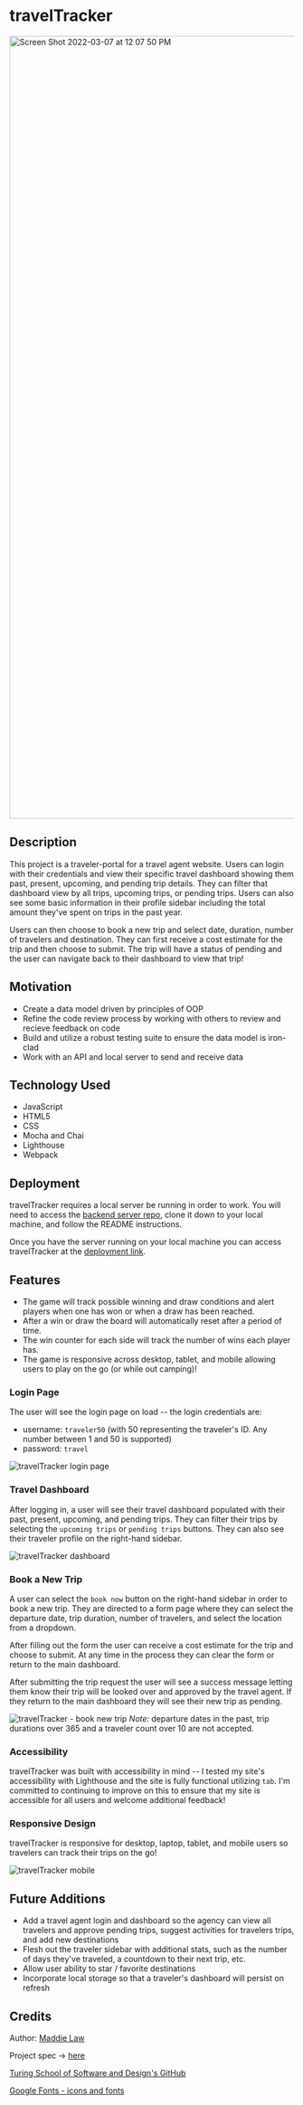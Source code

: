  # travelTracker 

<img width="1385" alt="Screen Shot 2022-03-07 at 12 07 50 PM" src="https://user-images.githubusercontent.com/92049763/157101232-62bf0c78-1f8f-448d-8cb3-0dce84281809.png">

## Description
This project is a traveler-portal for a travel agent website. Users can login with their credentials and view their specific travel dashboard showing them past, present, upcoming, and pending trip details. They can filter that dashboard view by all trips, upcoming trips, or pending trips. Users can also see some basic information in their profile sidebar including the total amount they've spent on trips in the past year.

Users can then choose to book a new trip and select date, duration, number of travelers and destination. They can first receive a cost estimate for the trip and then choose to submit. The trip will have a status of pending and the user can navigate back to their dashboard to view that trip!

## Motivation
- Create a data model driven by principles of OOP
- Refine the code review process by working with others to review and recieve feedback on code
- Build and utilize a robust testing suite to ensure the data model is iron-clad
- Work with an API and local server to send and receive data

## Technology Used
- JavaScript
- HTML5
- CSS
- Mocha and Chai
- Lighthouse
- Webpack

## Deployment
travelTracker requires a local server be running in order to work. You will need to access the [backend server repo](https://github.com/turingschool-examples/travel-tracker-api), clone it down to your local machine, and follow the README instructions.

Once you have the server running on your local machine you can access travelTracker at the [deployment link](http://maddielaw.github.io/TravelTracker).


## Features

- The game will track possible winning and draw conditions and alert players when one has won or when a draw has been reached.
- After a win or draw the board will automatically reset after a period of time.
- The win counter for each side will track the number of wins each player has.
- The game is responsive across desktop, tablet, and mobile allowing users to play on the go (or while out camping)!

### Login Page

The user will see the login page on load -- the login credentials are:
- username: `traveler50` (with 50 representing the traveler's ID. Any number between 1 and 50 is supported)
- password: `travel`

![travelTracker login page](https://media3.giphy.com/media/FSlJC1uvXhdhQAnuza/giphy.gif?cid=790b76118e5d5f6f6c2d03cdd703d6dbe5398aa4c70dbd2c&rid=giphy.gif&ct=g)


### Travel Dashboard

After logging in, a user will see their travel dashboard populated with their past, present, upcoming, and pending trips. They can filter their trips by selecting the `upcoming trips` or `pending trips` buttons. They can also see their traveler profile on the right-hand sidebar.

![travelTracker dashboard](https://user-images.githubusercontent.com/92049763/157094034-28128b03-97de-4662-bc01-8b0444e8556d.gif)


### Book a New Trip

A user can select the `book now` button on the right-hand sidebar in order to book a new trip. They are directed to a form page where they can select the departure date, trip duration, number of travelers, and select the location from a dropdown. 

After filling out the form the user can receive a cost estimate for the trip and choose to submit. At any time in the process they can clear the form or return to the main dashboard.

After submitting the trip request the user will see a success message letting them know their trip will be looked over and approved by the travel agent. If they return to the main dashboard they will see their new trip as pending.

![travelTracker - book new trip](https://user-images.githubusercontent.com/92049763/157094501-5a79c4bb-c63f-4348-b57c-9886a2e58cb4.gif)
*Note:* departure dates in the past, trip durations over 365 and a traveler count over 10 are not accepted.


### Accessibility

travelTracker was built with accessibility in mind -- I tested my site's accessibility with Lighthouse and the site is fully functional utilizing `tab`. I'm committed to continuing to improve on this to ensure that my site is accessible for all users and welcome additional feedback!

### Responsive Design 

travelTracker is responsive for desktop, laptop, tablet, and mobile users so travelers can track their trips on the go!

![travelTracker mobile](https://user-images.githubusercontent.com/92049763/157099342-f4069b48-14b0-4198-be1c-ecb0d9c12519.gif)


## Future Additions
- Add a travel agent login and dashboard so the agency can view all travelers and approve pending trips, suggest activities for travelers trips, and add new destinations
- Flesh out the traveler sidebar with additional stats, such as the number of days they've traveled, a countdown to their next trip, etc.
- Allow user ability to star / favorite destinations
- Incorporate local storage so that a traveler's dashboard will persist on refresh


## Credits
Author: [Maddie Law](https://github.com/maddielaw)

Project spec -> [here](https://frontend.turing.edu/projects/travel-tracker.html)

[Turing School of Software and Design's GitHub](https://github.com/turingschool-examples)

[Google Fonts - icons and fonts](https://fonts.google.com/?query=work)
